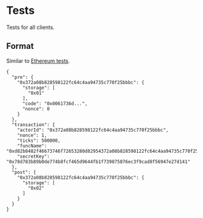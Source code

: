 # Tests

Tests for all clients.

## Format

Similar to [Ethereum tests](https://github.com/ethereum/tests).

```
{
  "pre": {
    "0x372a08b828598122fc64c4aa94735c770f25bbbc": {
      "storage": [
        "0x01"
      ],
      "code": "0x0061736d...",
      "nonce": 0
    }
  },
  "transaction": {
    "actorId": "0x372a08b828598122fc64c4aa94735c770f25bbbc",
    "nonce": 1,
    "ticks": 500000,
    "funcName": "0xd82b8482f46673746f72653280d82954372a08b828598122fc64c4aa94735c770f25bbbc00",
    "secretKey": "0x78d783b89b0de774b8fcf465d9644fb1f739875876ec3f9cad8f56947e27d141"
  },
  "post": {
    "0x372a08b828598122fc64c4aa94735c770f25bbbc": {
      "storage": [
        "0x02"
      ]
    }
  }
}
```
